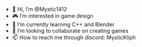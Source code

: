 - 👋 Hi, I’m @Mystic1412
- 🎮 I’m interested in game design
- 🌱 I’m currently learning C++ and Blender
- 💞️ I’m looking to collaborate on creating games
- 📫 How to reach me through discord: MysticKliph

<!---
Mystic1412/Mystic1412 is a ✨ special ✨ repository because its `README.md` (this file) appears on your GitHub profile.
You can click the Preview link to take a look at your changes.
--->
